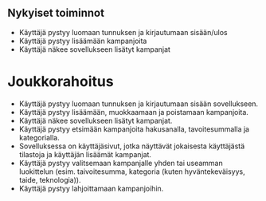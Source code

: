 ## Nykyiset toiminnot
* Käyttäjä pystyy luomaan tunnuksen ja kirjautumaan sisään/ulos
* Käyttäjä pystyy lisäämään kampanjoita
* Käyttäjä näkee sovellukseen lisätyt kampanjat

# Joukkorahoitus

* Käyttäjä pystyy luomaan tunnuksen ja kirjautumaan sisään sovellukseen.
* Käyttäjä pystyy lisäämään, muokkaamaan ja poistamaan kampanjoita.
* Käyttäjä näkee sovellukseen lisätyt kampanjat.
* Käyttäjä pystyy etsimään kampanjoita hakusanalla, tavoitesummalla ja kategorialla.
* Sovelluksessa on käyttäjäsivut, jotka näyttävät jokaisesta käyttäjästä tilastoja ja käyttäjän lisäämät kampanjat.
* Käyttäjä pystyy valitsemaan kampanjalle yhden tai useamman luokittelun (esim. taivoitesumma, kategoria (kuten hyväntekeväisyys, taide, teknologia)).
* Käyttäjä pystyy lahjoittamaan kampanjoihin.
